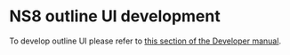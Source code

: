 # NS8 outline UI development

To develop outline UI please refer to [this section of the Developer manual](https://nethserver.github.io/ns8-core/ui/modules/#module-ui-development).

